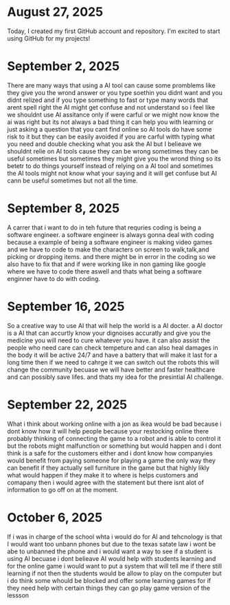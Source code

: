# August 27, 2025

Today, I created my first GitHub account and repository. I'm excited to start using GitHub for my projects!

# September 2, 2025

There are many ways that using a AI tool can cause some promblems like they give you the wrond answer or you type soethin you didnt want and you didnt relized and if you type something to fast or type many words that arent spell right the AI might get confuse and not understand so i feel like we shouldnt use AI assitance only if were carful or we might now know the ai was right but its not always a bad thing it can help you with learning or just asking a question that you cant find online so AI tools do have some risk to it but they can be easily avoided if you are carful witth typing what you need and double checking what you ask the AI but I belieave we shouldnt relie on AI tools cause they can be wrong sometimes they can be useful sometimes but sometimes they might give you the wrond thing so its betetr to do things yourself instead of relying on a AI tool and sometimes the AI tools might not know what your saying and it will get confuse but AI cann be useful sometimes but not all the time.

# September 8, 2025

A carrer that i want to do in teh future that requries coding is being a software engineer. a software engineer is always gonna deal with coding because a example of being a software engineer is making video games and we have to code to make the characters on screen to walk,talk,and picking or dropping items. and there might be in error in the coding so we also have to fix that and if were working like in non gaming like google where we have to code there aswell and thats what being a software enginner have to do with coding.

# September 16, 2025

So a creative way to use AI that will help the world is a AI docter. a AI doctor is a AI that can accurtly know your dignoises accuratly and give you the medicine you will need to cure whatever you have. it can also assist the people who need care can check tempeture and can also heal damages in the body it will be active 24/7 and have a battery that will make it last for a long time then if we need to cahrge it we can switch out the robots this will change the community becuase we will have better and faster healthcare and can possibly save lifes. and thats my idea for the presintial AI challenge.

# September 22, 2025

What i think about working online with a jon as ikea would be bad because i dont know how it will help people because your restocking online there probably thinking of connecting the game to a robot and is able to control it but the robots might malfunction or something but would happen and i dont think is a safe for the customers either and i dont know how companyies would benefit from paying someone for playing a game the only way they can benefit if they actually sell furniture in the game but that highly likly what would happen if they make it to where is helps customers and comapany then i would agree with the statement but there isnt alot of information to go off on at the moment.

# October 6, 2025

If i was in charge of the school whta i would do for AI and tehcnology is that I would want too unbann phones but due to the texas satate law i wont be abe to unbanned the phone and i would want a way to see if a student is using AI becuase i dont belieave AI would help with students learning and for the online game i would want to put a system that will tell me if there still learning if not then the students would be allow to play on the computer but i do think some whould be blocked and offer some learning games for if they need help with certain things they can go play game version of the lessson
